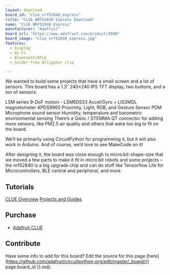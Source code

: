 ```yaml
---
layout: download
board_id: "clue_nrf52840_express"
title: "CLUE NRF52840 Express Download"
name: "CLUE NRF52840 Express"
manufacturer: "Adafruit"
board_url: "https://www.adafruit.com/product/4500"
board_image: "clue_nrf52840_express.jpg"
features:
  - Display
  - Wi-Fi
  - Bluetooth/BTLE
  - Solder-free Alligator clip

---
```

We wanted to build some projects that have a small screen and a lot of sensors. This board has a 1.3″ 240×240 IPS TFT display, two buttons, and a ton of sensors:

LSM series 9-DoF motion - LSM6DS33 Accel/Gyro + LIS3MDL magnetometer
APDS9960 Proximity, Light, RGB, and Gesture Sensor
PDM Microphone sound sensor
Humidity, temperature and barometric environmental sensing
There’s a Qwiic / STEMMA QT connector for adding more sensors, like PM2.5 air quality and others that were too big to fit on the board.

We’ll be primarily using CircuitPython for programming it, but it will also work in Arduino. And of course, we’d love to see MakeCode on it!

After designing it, the board was close enough to micro:bit-shape-size that we moved a few parts to make it fit in micro:bit robots and some projects – the nrf52840 is a big upgrade chip and can do stuff like Tensorflow Lite for Microcontrollers, BLE central and peripheral, and more.

## Tutorials

[CLUE Overview](https://learn.adafruit.com/adafruit-clue)
[Projects and Guides](https://learn.adafruit.com/search?q=CLUE)

## Purchase
* [Adafruit CLUE](https://www.adafruit.com/product/4500)

## Contribute

Have some info to add for this board? Edit the source for this page [here](https://github.com/adafruit/circuitpython-org/edit/master/_board/{{ page.board_id }}.md).
